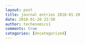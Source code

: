 ```yaml
---
layout: post
title: journal entries 2018-01-20
date: 2018-01-20 23:50
author: techenomics1
comments: true
categories: [Uncategorized]
---
```

